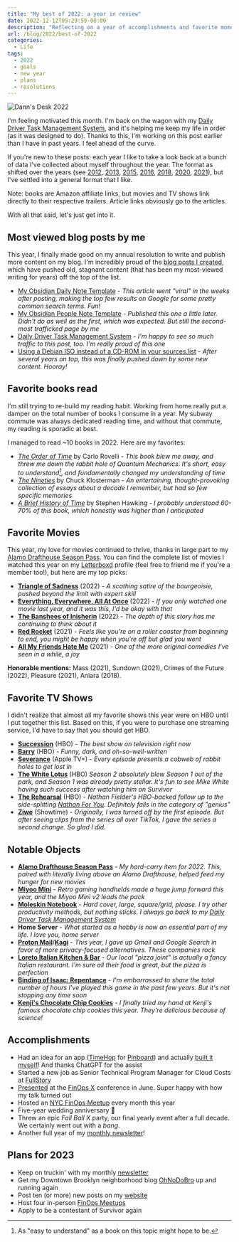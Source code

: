 ```yaml
---
title: "My best of 2022: a year in review"
date: 2022-12-12T05:29:59-08:00
description: "Reflecting on a year of accomplishments and favorite moments in 2022."
url: /blog/2022/best-of-2022
categories:
  - Life
tags:
  - 2022
  - goals
  - new year
  - plans
  - resolutions
---
```

![Dann's Desk 2022](/images/blog/2022/12/dann-desk-2022.jpg)

I'm feeling motivated this month. I'm back on the wagon with my [Daily Driver Task Management System](https://dannb.org/blog/2020/daily-driver-task-management-system/), and it's helping me keep my life in order (as it was designed to do). Thanks to this, I'm working on this post earlier than I have in past years. I feel ahead of the curve.

If you're new to these posts: each year I like to take a look back at a bunch of data I've collected about myself throughout the year. The format as shifted over the years (see [2012](http://novicenolonger.com/my-best-of-2012/), [2013](http://novicenolonger.com/my-best-of-2013/), [2015](http://novicenolonger.com/my-best-of-2015-a-year-in-review/), [2016](https://novicenolonger.com/best-of-2016/), [2018](https://novicenolonger.com/exhaustive-list-favorite-things-2018/), [2020](https://dannb.org/blog/2020/best-of-2020/), [2021](https://dannb.org/blog/2021/best-of-2021/)), but I've settled into a general format that I like.

Note: books are Amazon affiliate links, but movies and TV shows link directly to their respective trailers. Article links obviously go to the articles.

With all that said, let's just get into it.

## Most viewed blog posts by me
This year, I finally made good on my annual resolution to write and publish more content on my blog. I'm incredibly proud of the [blog posts I created](https://dannb.org/blog/), which have pushed old, stagnant content (that has been my most-viewed writing for years) off the top of the list.

- [My Obsidian Daily Note Template](https://dannb.org/blog/2022/obsidian-daily-note-template/) - *This article went "viral" in the weeks after posting, making the top few results on Google for some pretty common search terms. Fun!*
- [My Obsidian People Note Template](https://dannb.org/blog/2022/obsidian-people-note-template/) - *Published this one a little later. Didn't do as well as the first, which was expected. But still the second-most trafficked page by me*
- [Daily Driver Task Management System](https://dannb.org/blog/2020/daily-driver-task-management-system/) - *I'm happy to see so much traffic to this post, too. I'm really proud of this one*
- [Using a Debian ISO instead of a CD-ROM in your sources.list](https://novicenolonger.com/using-a-debian-iso-instead-of-a-cd-rom-in-your-sources-list/) - _After several years on top, this was finally pushed down by some new content. Hooray!_

## Favorite books read
I'm still trying to re-build my reading habit. Working from home really put a damper on the total number of books I consume in a year. My subway commute was always dedicated reading time, and without that commute, my reading is sporadic at best.

I managed to read ~10 books in 2022. Here are my favorites:

- *[The Order of Time](https://amzn.to/3UHwrCA)* by Carlo Rovelli - *This book blew me away, and threw me down the rabbit hole of Quantum Mechanics. It's short, easy to understand[^1], and fundamentally changed my understanding of time*
- *[The Nineties](https://amzn.to/3Pf7qhg)* by Chuck Klosterman - *An entertaining, thought-provoking collection of essays about a decade I remember, but had so few specific memories*
- *[A Brief History of Time](https://amzn.to/3uwbKPA)* by Stephen Hawking - *I probably understood 60-70% of this book, which honestly was higher than I anticipated*

[^1]: As "easy to understand" as a book on this topic might hope to be.

## Favorite Movies
This year, my love for movies continued to thrive, thanks in large part to my [Alamo Drafthouse Season Pass](https://drafthouse.com/victory/seasonpass/subscribe). You can find the complete list of movies I watched this year on my [Letterboxd](https://letterboxd.com/dannb/) profile (feel free to friend me if you're a member too!), but here are my top picks:

- **[Triangle of Sadness](https://www.youtube.com/watch?v=VDvfFIZQIuQ)** (2022) - *A scathing satire of the bourgeoisie, pushed beyond the limit with expert skill*
- **[Everything, Everywhere, All At Once](https://www.youtube.com/watch?v=wxN1T1uxQ2g)** (2022) - *If you only watched one movie last year, and it was this, I'd be okay with that*
- **[The Banshees of Inisherin](https://www.youtube.com/watch?v=uRu3zLOJN2c)** (2022) - *The depth of this story has me continuing to think about it*
- **[Red Rocket](https://www.youtube.com/watch?v=Wfndmy-6e28)** (2021) - *Feels like you're on a roller coaster from beginning to end, you might be happy when you're off but glad you went*
- **[All My Friends Hate Me](https://www.youtube.com/watch?v=WP6Q34uRdPM)** (2021) - *One of the more original comedies I've seen in a while, a joy*

**Honorable mentions:** Mass (2021), Sundown (2021), Crimes of the Future (2022), Pleasure (2021), Aniara (2018).

## Favorite TV Shows
I didn't realize that almost all my favorite shows this year were on HBO until I put together this list. Based on this, if you were to purchase one streaming service, I'd have to say that you should get HBO.

- **[Succession](https://www.youtube.com/watch?v=kevqiiYNFrc)** (HBO) - *The best show on television right now*
- **[Barry](https://www.youtube.com/watch?v=b09aJdWqVp4)** (HBO) - *Funny, dark, and oh-so-well-written*
- **[Severance](https://www.youtube.com/watch?v=xEQP4VVuyrY)** (Apple TV+) - *Every episode presents a cobweb of rabbit holes to get lost in*
- **[The White Lotus](https://www.youtube.com/watch?v=Baflc_0XVfY)** (HBO) *Season 2 absolutely blew Season 1 out of the park, and Season 1 was already pretty stellar. It's fun to see Mike White having such success after watching him on Survivor*
- **[The Rehearsal](https://www.youtube.com/watch?v=2fjPFt8cpic)** (HBO) - *Nathan Fielder's HBO-backed follow up to the side-splitting [Nathan For You](https://www.youtube.com/watch?v=Sx8cRWbGlNo). Definitely falls in the category of "genius"*
- **[Ziwe](https://www.youtube.com/watch?v=kTceoAGnF90)** (Showtime) - *Originally, I was turned off by the first episode. But after seeing clips from the series all over TikTok, I gave the series a second change. So glad I did.*

## Notable Objects
- **[Alamo Drafthouse Season Pass](https://drafthouse.com/victory/seasonpass/subscribe)** - *My hard-carry item for 2022. This, paired with literally living above an Alamo Drafthouse, helped feed my hunger for new movies*
- **[Miyoo Mini](https://www.aliexpress.us/item/3256803425362523.html)** - *Retro gaming handhelds made a huge jump forward this year, and the Miyoo Mini v2 leads the pack*
- **[Moleskin Notebook](https://amzn.to/3VW9OeP)** - *Hard cover, large, square/grid, please. I try other productivity methods, but nothing sticks. I always go back to my [Daily Driver Task Management System](https://dannb.org/blog/2020/daily-driver-task-management-system/)*
- **Home Server** - *What started as a hobby is now an essential part of my life. I love you, home server*
- **[Proton Mail](https://proton.me/)**/**[Kagi](https://kagi.com/)** - *This year, I gave up Gmail and Google Search in favor of more privacy-focused alternatives. These companies rock*
- **[Loreto Italian Kitchen & Bar](https://www.loretonyc.com/)** - *Our local "pizza joint" is actually a fancy Italian restaurant. I'm sure all their food is great, but the pizza is perfection*
- **[Binding of Isaac: Repentance](https://www.nicalis.com/games/thebindingofisaacrepentance)** - *I'm embarrassed to share the total number of hours I've played this game in the past few years. But it's not stopping any time soon*
- **[Kenji's Chocolate Chip Cookies](https://www.seriouseats.com/the-food-lab-best-chocolate-chip-cookie-recipe)** - *I finally tried my hand at Kenji's famous chocolate chip cookies this year. They're delicious because of science!*

## Accomplishments
- Had an idea for an app ([TimeHop](https://www.timehop.com/) for [Pinboard](https://pinboard.in/)) and actually [built it myself](https://github.com/dannberg/daily-pinboard)! And thanks ChatGPT for the assist
- Started a new job as Senior Technical Program Manager for Cloud Costs at [FullStory](https://www.fullstory.com/)
- [Presented](https://youtu.be/aG_jbQne6Bg) at the [FinOps X](https://x.finops.org/) conference in June. Super happy with how my talk turned out
- Hosted an [NYC FinOps Meetup](https://events.finops.org/new-york-city-cloud-finops/) every month this year
- Five-year wedding anniversary 🎉
- Threw an epic *Fall Ball X* party, our final yearly event after a full decade. We certainly went out with a *bang*.
- Another full year of my [monthly newsletter](https://dannberg.substack.com/)!

## Plans for 2023
- Keep on truckin' with my monthly [newsletter](https://dannb.org/newsletter/)
- Get my Downtown Brooklyn neighborhood blog [OhNoDoBro](https://ohnodobro.com/) up and running again
- Post ten (or more) new posts on my [website](https://dannb.org/blog/)
- Host four in-person [FinOps Meetups](https://events.finops.org/new-york-city-cloud-finops/)
- Apply to be a contestant of Survivor again
